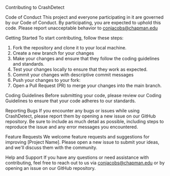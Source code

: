 Contributing to CrashDetect

Code of Conduct
This project and everyone participating in it are governed by our Code of Conduct. By participating, 
you are expected to uphold this code. Please report unacceptable behavior to conjacobs@chapman.edu

Getting Started
To start contributing, follow these steps:

1. Fork the repository and clone it to your local machine.
2. Create a new branch for your changes
3. Make your changes and ensure that they follow the coding guidelines and standards.
4. Test your changes locally to ensure that they work as expected.
5. Commit your changes with descriptive commit messages
6. Push your changes to your fork:
7. Open a Pull Request (PR) to merge your changes into the main branch.


Coding Guidelines
Before submitting your code, please review our Coding Guidelines to ensure that your code adheres to 
our standards.

Reporting Bugs
If you encounter any bugs or issues while using CrashDetect, please report them by opening a new issue 
on our GitHub repository. Be sure to include as much detail as possible, including steps to reproduce 
the issue and any error messages you encountered.

Feature Requests
We welcome feature requests and suggestions for improving [Project Name]. Please open a new issue to 
submit your ideas, and we'll discuss them with the community.



Help and Support
If you have any questions or need assistance with contributing, feel free to reach out to us via conjacobs@chapman.edu 
or by opening an issue on our GitHub repository.
